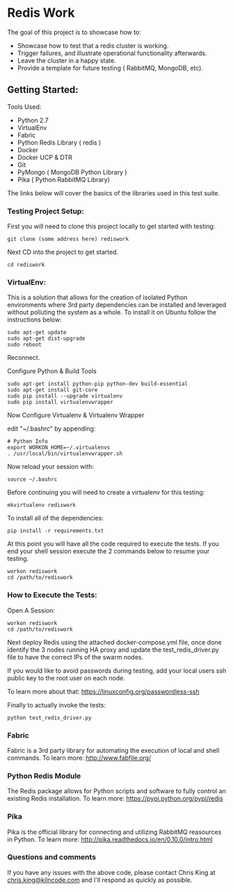 # Redis Work

The goal of this project is to showcase how to:

* Showcase how to test that a redis cluster is working.
* Trigger failures, and illustrate operational functionality afterwards.
* Leave the cluster in a happy state.
* Provide a template for future testing ( RabbitMQ, MongoDB, etc).

## Getting Started:

Tools Used:

* Python 2.7
* VirtualEnv
* Fabric
* Python Redis Library ( redis ) 
* Docker
* Docker UCP & DTR
* Git
* PyMongo ( MongoDB Python Library )
* Pika ( Python RabbitMQ Library)

The links below will cover the basics of the libraries used in this test suite.

### Testing Project Setup:

First you will need to clone this project locally to get started with testing:

```
git clone (some address here) rediswork
```

Next CD into the project to get started.

```
cd rediswork
```

### VirtualEnv: 

This is a solution that allows for the creation of isolated Python environments where 3rd party dependencies can be installed and leveraged without polluting the system as a whole. To install it on Ubuntu follow the instructions below:

```
sudo apt-get update
sudo apt-get dist-upgrade
sudo reboot
```
Reconnect.

Configure Python & Build Tools

```
sudo apt-get install python-pip python-dev build-essential
sudo apt-get install git-core
sudo pip install --upgrade virtualenv
sudo pip install virtualenvwrapper
```

Now Configure Virtualenv & Virtualenv Wrapper

edit "~/.bashrc" by appending:

```
# Python Info
export WORKON_HOME=~/.virtualenvs
. /usr/local/bin/virtualenvwrapper.sh
```

Now reload your session with:

```
source ~/.bashrc
```

Before continuing you will need to create a virtualenv for this testing:

```
mkvirtualenv rediswork
```

To install all of the dependencies:

```
pip install -r requirements.txt
```

At this point you will have all the code required to execute the tests. If you end your shell session execute the 2 commands below to resume your testing.

```
workon rediswork
cd /path/to/rediswork
```

### How to Execute the Tests:

Open A Session:

```
workon rediswork
cd /path/to/rediswork
``` 

Next deploy Redis using the attached docker-compose.yml file, once done identify the 3 nodes running HA proxy and update the test_redis_driver.py file to have the correct IPs of the swarm nodes.

If you would like to avoid passwords during testing, add your local users ssh public key to the root user on each node.

To learn more about that: https://linuxconfig.org/passwordless-ssh

Finally to actually invoke the tests:

```
python test_redis_driver.py
```

### Fabric

Fabric is a 3rd party library for automating the execution of local and shell commands. To learn more: http://www.fabfile.org/

### Python Redis Module

The Redis package allows for Python scripts and software to fully control an existing Redis installation. To learn more: https://pypi.python.org/pypi/redis

### Pika

Pika is the official library for connecting and utilizing RabbitMQ reasources in Python. To learn more: http://pika.readthedocs.io/en/0.10.0/intro.html

### Questions and comments

If you have any issues with the above code, please contact Chris King at chris.king@kilncode.com and I'll respond as quickly as possible.

